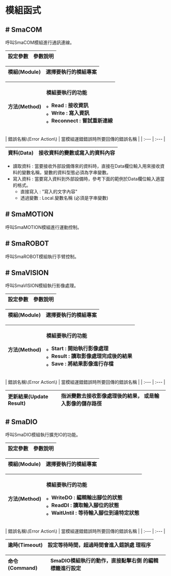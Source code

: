 # 模組函式

## \# SmaCOM

呼叫SmaCOM模組進行通訊連線。

| 設定參數 | 參數說明 |
| :--- | :--- |


| 模組\(Module\) | 選擇要執行的模組專案 |
| :--- | :--- |


<table>
  <thead>
    <tr>
      <th style="text-align:left">方法(Method)</th>
      <th style="text-align:left">
        <p>模組要執行的功能</p>
        <p>。Read : 接收資訊
          <br />。Write : 寫入資訊
          <br />。Reconnect : 嘗試重新連線</p>
      </th>
    </tr>
  </thead>
  <tbody></tbody>
</table>| 錯誤名稱\(Error Action\) | 當模組運錯錯誤時所要回傳的錯誤名稱 |
| :--- | :--- |


| 資料\(Data\) | 接收資料的變數或寫入的資料內容 |
| :--- | :--- |


* 讀取資料 : 當要接收外部設備傳來的資料時，直接在Data欄位輸入用來接收資料的變數名稱，變數的資料型態必須為字串變數。
* 寫入資料 : 當要寫入資料到外部設備時，參考下面的範例於Data欄位輸入適當的格式。
  * 直接寫入 : "寫入的文字內容"
  * 透過變數 : Local.變數名稱 \(必須是字串變數\)

## \# SmaMOTION

呼叫SmaMOTION模組進行運動控制。

## \# SmaROBOT

呼叫SmaROBOT模組執行手臂控制。

## \# SmaVISION

呼叫SmaVISION模組執行影像處理。

| 設定參數 | 參數說明 |
| :--- | :--- |


| 模組\(Module\) | 選擇要執行的模組專案 |
| :--- | :--- |


<table>
  <thead>
    <tr>
      <th style="text-align:left">方法(Method)</th>
      <th style="text-align:left">
        <p>模組要執行的功能</p>
        <p>。Start : 開始執行影像處理
          <br />。Result : 讀取影像處理完成後的結果
          <br />。Save : 將結果影像進行存檔</p>
      </th>
    </tr>
  </thead>
  <tbody></tbody>
</table>| 錯誤名稱\(Error Action\) | 當模組運錯錯誤時所要回傳的錯誤名稱 |
| :--- | :--- |


| 更新結果\(Update Result\) | 指派變數去接收影像處理後的結果， 或是輸入影像的儲存路徑 |
| :--- | :--- |


## \# SmaDIO

呼叫SmaDIO模組執行擴充IO的功能。

| 設定參數 | 參數說明 |
| :--- | :--- |


| 模組\(Module\) | 選擇要執行的模組專案 |
| :--- | :--- |


<table>
  <thead>
    <tr>
      <th style="text-align:left">方法(Method)</th>
      <th style="text-align:left">
        <p>模組要執行的功能</p>
        <p>。WriteDO : 編輯輸出腳位的狀態
          <br />。ReadDI : 讀取輸入腳位的狀態
          <br />。WaitUntil : 等待輸入腳位到達特定狀態</p>
      </th>
    </tr>
  </thead>
  <tbody></tbody>
</table>| 錯誤名稱\(Error Action\) | 當模組運錯錯誤時所要回傳的錯誤名稱 |
| :--- | :--- |


| 逾時\(Timeout\) | 設定等待時間，超過時間會進入錯誤處 理程序 |
| :--- | :--- |


| 命令\(Command\) | SmaDIO模組執行的動作，直接點擊右側 的編輯標籤進行設定 |
| :--- | :--- |


